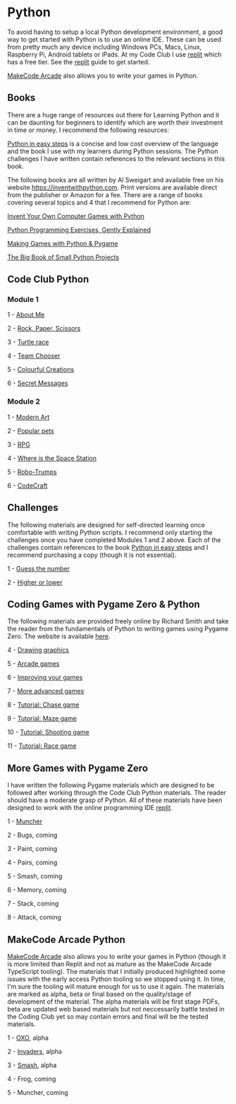 # Python

To avoid having to setup a local Python development environment, a good way to
get started with Python is to use an online IDE. These can be used from pretty
much any device including Windows PCs, Macs, Linux, Raspberry Pi, Android tablets
or iPads. At my Code Club I use [replit](https://replit.com/) which has a free tier.
See the [replit](replit.md) guide to get started.

[MakeCode Arcade](https://arcade.makecode.com/) also allows you to write your games
in Python.

## Books

There are a huge range of resources out there for Learning Python and it can be daunting
for beginners to identify which are worth their investment in time or money. I recommend
the following resources:

[Python in easy steps](https://www.amazon.co.uk/Python-easy-steps-2nd-covers/dp/1840788127) is a concise and low cost overview of the language and the book
I use with my learners during Python sessions. The Python challenges I have written contain 
references to the relevant sections in this book.

The following books are all written by Al Sweigart and available free on his website https://inventwithpython.com.
Print versions are available direct from the publisher or Amazon for a fee. There are a range of books covering
several topics and 4 that I recommend for Python are:

[Invent Your Own Computer Games with Python](https://inventwithpython.com/invent4thed/)

[Python Programming Exercises, Gently Explained](https://inventwithpython.com/pythongently/)

[Making Games with Python & Pygame](https://inventwithpython.com/pygame/)

[The Big Book of Small Python Projects](https://inventwithpython.com/bigbookpython/)

## Code Club Python

### Module 1

1 - [About Me](https://projects.raspberrypi.org/en/projects/about-me)

2 - [Rock, Paper, Scissors](https://projects.raspberrypi.org/en/projects/rock-paper-scissors)

3 - [Turtle race](https://projects.raspberrypi.org/en/projects/turtle-race)

4 - [Team Chooser](https://projects.raspberrypi.org/en/projects/team-chooser)

5 - [Colourful Creations](https://projects.raspberrypi.org/en/projects/colourful-creations)

6 - [Secret Messages](https://projects.raspberrypi.org/en/projects/secret-messages)

### Module 2

1 - [Modern Art](https://projects.raspberrypi.org/en/projects/modern-art)

2 - [Popular pets](https://projects.raspberrypi.org/en/projects/popular-pets)

3 - [RPG](https://projects.raspberrypi.org/en/projects/rpg)

4 - [Where is the Space Station](https://projects.raspberrypi.org/en/projects/where-is-the-space-station)

5 - [Robo-Trumps](https://projects.raspberrypi.org/en/projects/robo-trumps)

6 - [CodeCraft](https://projects.raspberrypi.org/en/projects/codecraft)

## Challenges

The following materials are designed for self-directed learning once comfortable with writing Python
scripts. I recommend only starting the challenges once you have completed Modules 1 and 2 above. Each
of the challenges contain references to the book [Python in easy steps](https://www.amazon.co.uk/Python-easy-steps-2nd-covers/dp/1840788127) and I recommend purchasing a copy (though it is not essential).

1 - [Guess the number](python/challenges/guess_the_number.md)

2 - [Higher or lower](python/challenges/higher_or_lower.md)

## Coding Games with Pygame Zero & Python

The following materials are provided freely online by Richard Smith and take the reader
from the fundamentals of Python to writing games using Pygame Zero. The website is
available [here](https://electronstudio.github.io/pygame-zero-book/README.html).

4 - [Drawing graphics](https://electronstudio.github.io/pygame-zero-book/chapters/graphics.html)

5 - [Arcade games](https://electronstudio.github.io/pygame-zero-book/chapters/simple_games.html)

6 - [Improving your games](https://electronstudio.github.io/pygame-zero-book/chapters/more_graphics.html)

7 - [More advanced games](https://electronstudio.github.io/pygame-zero-book/chapters/more_games.html)

8 - [Tutorial: Chase game](https://electronstudio.github.io/pygame-zero-book/chapters/chase.html)

9 - [Tutorial: Maze game](https://electronstudio.github.io/pygame-zero-book/chapters/maze.html)

10 - [Tutorial: Shooting game](https://electronstudio.github.io/pygame-zero-book/chapters/shooter.html)

11 - [Tutorial: Race game](https://electronstudio.github.io/pygame-zero-book/chapters/race.html)

## More Games with Pygame Zero

I have written the following Pygame materials which are designed to be followed after
working through the Code Club Python materials. The reader should have a moderate grasp
of Python. All of these materials have been designed to work with the online programming
IDE [replit](https://replit.com/).

1 - [Muncher](python/pygame/muncher.md)

2 - Bugs, coming

3 - Paint, coming

4 - Pairs, coming

5 - Smash, coming

6 - Memory, coming

7 - Stack, coming

8 - Attack, coming

## MakeCode Arcade Python

[MakeCode Arcade](https://arcade.makecode.com/) also allows you to write your games
in Python (though it is more limited than Replit and not as mature as the MakeCode
Arcade TypeScript tooling). The materials that I initially produced highlighted some
issues with the early access Python tooling so we stopped using it. In time, I'm sure
the tooling will mature enough for us to use it again. The materials are marked as
alpha, beta or final based on the quality/stage of development of the material. The
alpha materials will be first stage PDFs, beta are updated web based materials but not
neccessarily battle tested in the Coding Club yet so may contain errors and final will
be the tested materials.

1 - [OXO](img/arcade/python/1-oxo-python.pdf), alpha

2 - [Invaders](img/arcade/python/2-invaders-python.pdf), alpha

3 - [Smash](img/arcade/python/3-smash-python.pdf), alpha

4 - Frog, coming

5 - Muncher, coming

